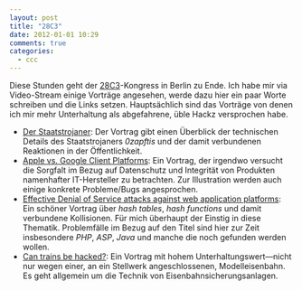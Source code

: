 ```yaml
---
layout: post
title: "28C3"
date: 2012-01-01 10:29
comments: true
categories:
  - ccc
---
```

<p>Diese Stunden geht der
<a href='http://events.ccc.de/congress/2011'>28C3</a>-Kongress in Berlin zu Ende.
Ich habe mir via Video-Stream einige Vorträge angesehen, werde dazu hier ein paar Worte
schreiben und die Links setzen. Hauptsächlich sind das Vorträge von denen ich
mir mehr Unterhaltung als abgefahrene, üble Hackz versprochen habe.
</p>

<ul>
  <li><a href='ftp://ftp.ccc.de/congress/2011/mp4-h264-HQ/28c3-4901-de-der_staatstrojaner_aus_sicht_der_technik_h264.mp4'>Der Staatstrojaner</a>: Der Vortrag gibt einen Überblick der technischen Details
    des Staatstrojaners <em>0zapftis</em> und der damit verbundenen Reaktionen in der
    Öffentlichkeit.</li>
  <li><a href='ftp://ftp.ccc.de/congress/2011/mp4-h264-HQ/28c3-4676-en-apple_vs_google_client_platforms_h264.mp4'>Apple vs. Google Client Platforms</a>: Ein Vortrag, der irgendwo versucht die
    Sorgfalt im Bezug auf Datenschutz und Integrität von Produkten namenhafter
    IT-Hersteller zu betrachten. Zur Illustration werden auch einige konkrete
    Probleme/Bugs angesprochen.</li>
  <li><a href='ftp://ftp.ccc.de/congress/2011/mp4-h264-HQ/28c3-4680-en-effective_dos_attacks_against_web_application_platforms_h264.mp4'>Effective Denial of Service attacks against web application platforms</a>:
    Ein schöner Vortrag über <em>hash tables</em>, <em>hash functions</em> und damit verbundene
    Kollisionen. Für mich überhaupt der Einstig in diese Thematik. Problemfälle im
    Bezug auf den Titel sind hier zur Zeit insbesondere <em>PHP</em>, <em>ASP</em>, <em>Java</em> und manche
    die noch gefunden werden wollen.</li>
  <li><a href='ftp://ftp.ccc.de/congress/2011/mp4-h264-HQ/28c3-4799-de-can_trains_be_hacked_h264.mp4'>Can trains be hacked?</a>:
    Ein Vortrag mit hohem Unterhaltungswert—nicht nur
    wegen einer, an ein Stellwerk angeschlossenen, Modelleisenbahn. Es geht
    allgemein um die Technik von Eisenbahnsicherungsanlagen.</li>
</ul>
